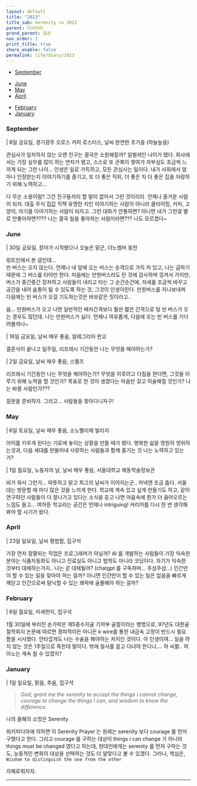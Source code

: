 ```yaml
---
layout: default
title: "2023"
title_sub: Serenity in 2023
parent: 다이어리
grand_parent: 일상
nav_order: 2
print_title: true
share_enable: false
permalink: life/diary/2023
---
```


<style>
code {
  white-space : pre-wrap
}
</style>

<!-- - [December](#december) -->
<!-- - [November](#november) -->
<!-- - [October](#october) -->
- [September](#september)
<!-- - [August](#August) -->
<!-- - [July](#july) -->
- [June](#june)
- [May](#may)
- [April](#april)
<!-- - [March](#march) -->
- [February](#february)
- [January](#january)


### September

| 8일 금요일, 경기광주 오로스 커피 로스터스, 날씨 완연한 초가을 (하늘높음)

관심사가 일치하지 않는 오랜 친구는 결국은 소원해질까?
일벌레인 나이가 됐다. 회사에서는 가장 실무를 많이 하는 연차가 됐고, 스스로 또 관록이 쌓여가 자부심도 조금씩 느끼게 되는 그런 나이...
인생은 일로 가득하고, 모든 관심사는 일이다. 내가 사회에서 얼마나 인정받는지 이야기하기를 즐기고, 또 더 좋은 직위, 더 좋은 차 더 좋은 집을 자랑하기 위해 노력하고...

다 무슨 소용이람?
그건 친구들끼리 할 말이 없어서 그런 것이리라.
언제나 즐거운 사람이 되자. 대출 주식 집값 직책 유명한 지인 이야기하는 사람이 아니라 클라이밍, 커피, 고양이, 아기를 이야기하는 사람이 되자고. 
그런 대화가 안통하면? 아니면 내가 그런걸 별로 안좋아하면???? 나는 결국 일을 좋아하는 사람이라면???
나도 모르겠다~

### June

| 30일 금요일, 장마가 시작됐으나 오늘은 맑군, 더노벰버 동천

링트인에서 본 글인데...  
빈 버스는 오지 않는다. 언제나 내 앞에 오는 버스는 승객으로 가득 차 있고, 나는 급하기 때문에 그 버스를 타야만 한다.
처음에는 만원버스라도 탄 것에 감사하며 낑겨서 가지만, 버스가 중간중간 정차하고 사람들이 내리고 타는 그 순간순간에, 자세를 조금씩 바꾸고 
공간을 내어 숨통이 틜 수 있도록 하는 것, 그것이 인생이란다.
만원버스를 지나보내며 다음에는 빈 버스가 오길 기도하는것은 바보같은 짓이라고..  
  
음... 만원버스가 오고 나면 일반적인 배차간격보다 훨씬 짧은 간격으로 텅 빈 버스가 오는 경우도 많던데.
나는 만원버스가 싫다. 언제나 여유롭게, 다음에 오는 빈 버스를 기다려볼까나~  
  
  
| 16일 금요일, 날씨 매우 좋음, 알레그리아 판교

결혼식이 끝나고 일주일, 
리프레시 기간동안 나는 무엇을 해야하는가?  
  
  
| 2일 금요일, 날씨 매우 좋음, 스멜츠

리프레시 기간동안 나는 무엇을 해야하는가?
무엇을 이루려고 다짐을 한다면, 그것을 이루기 위해 노력을 할 것인가?
목표로 한 것이 생겼다는 마음만 갖고 허술해질 것인가?
나는 바뀔 사람인가???

질문을 준비하자. 그리고... 사람들을 찾아다니자구!  
  
  
### May

| 6일 토요일, 날씨 매우 좋음, 소노펠리체 빌리지

아이를 키우게 된다는 기로에 놓이는 상황을 만들 때가 됐다.
행복한 삶을 영원히 영위하는것과, 다음 세대를 만들어내 사랑하는 사람들과 함께 즐기는 것
나는 노력하고 있는가?
  
  
| 1일 월요일, 노동자의 날, 날씨 매우 좋음, 서울대학교 해동학술정보관

비가 와서 그런가... 따뜻하고 맑고 최고의 날씨가 이어지는군.. 저녁엔 조금 춥다.
서울대는 방문할 때 마다 많은 것을 느끼게 한다.
학교에 계속 있고 싶게 만들기도 하고, 같이 연구하던 사람들이 다 잘나가고 있다는 소식을 듣고 나면 마음속에 뭔가 더 끓어오르는 느낌도 들고...
여하튼 학교라는 공간은 언제나 intriguing!
커리어를 다시 한 번 생각해봐야 할 시기가 왔다.
  
  
### April

| 23일 일요일, 날씨 평범함, 집구석

가장 먼저 절멸되는 직업은 프로그래머가 아닐까?
AI 를 개발하는 사람들이 가장 익숙한 분야는 식품자동화도 아니고 진료실도 아니고 법학도 아니라 코딩이다.
자기가 익숙한 것부터 대체하는거지..
나는 곧 대체될까? (chatgpt 를 구독하며... 주섬주섬...)
인간만이 할 수 있는 일을 찾아야 하는 걸까? 아니면 인간만이 할 수 있는 일은 없음을 빠르게 깨닫고 인간으로써 탐닉할 수 있는 쾌락에 골몰해야 하는 걸까?  
  
  
### February   

| 6일 월요일, 미세먼지, 집구석

1월 30일에 부러진 손가락은 제5중수지골 기저부 골절이라는 병명으로, 97년도 대한골절학회지 논문에 따르면 경피적이든 아니든 k wire를 통한 내금속 고정이 반드시 필요함을 시사했다. 안타깝게도 나는 수술을 해야하는 처지인 것이다.
아 인생이여... 일을 하지 않는 것은 1주일으로 족한데 말이다. 밖에 철사를 꼽고 다녀야 한다니.... 하 씨팔.. 피아노는 계속 칠 수 있겠지?
  
  
### January

| 1일 일요일, 맑음, 추움, 집구석

> *God, grant me the serenity to accept the things I cannot change,
courage to change the things I can,
and wisdom to know the difference.*
  
나의 올해의 소망은 Serenity  
  
위키피디아에 의하면 이 Serenity Prayer 는 원래는 serenity 보다 courage 를 먼저 구했다고 한다. 그리고 courage 를 구하는 대상이 things i can change 가 아니라 things must be changed 였다고 하는데, 현대인에게는 serenity 를 먼저 구하는 것도, 능동적인 변화의 대상을 선택하는 것도 더 알맞다고 볼 수 있겠다. 그러나, 핵심은, `Wisdom to distinguish the one from the other`  
  
지혜로워지자. 

<hr/>